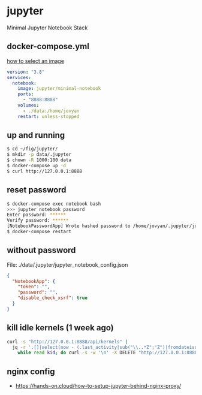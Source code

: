 jupyter
=======

Minimal Jupyter Notebook Stack

## docker-compose.yml

[how to select an image](https://jupyter-docker-stacks.readthedocs.io/en/latest/using/selecting.html)

```yaml
version: "3.8"
services:
  notebook:
    image: jupyter/minimal-notebook
    ports:
      - "8888:8888"
    volumes:
      - ./data:/home/jovyan
    restart: unless-stopped
```

## up and running

```bash
$ cd ~/fig/jupyter/
$ mkdir -p data/.jupyter
$ chown -R 1000:100 data
$ docker-compose up -d
$ curl http://127.0.0.1:8888
```

## reset password

```bash
$ docker-compose exec notebook bash
>>> jupyter notebook password
Enter password: ******
Verify password: ******
[NotebookPasswordApp] Wrote hashed password to /home/jovyan/.jupyter/jupyter_notebook_config.json
$ docker-compose restart
```

## without password

File: ./data/.jupyter/jupyter_notebook_config.json

```json
{
  "NotebookApp": {
    "token": "",
    "password": "",
    "disable_check_xsrf": true
  }
}
```

## kill idle kernels (1 week ago)

```bash
curl -s "http://127.0.0.1:8888/api/kernels" |
  jq -r '.[]|select(now - (.last_activity|sub("\\..*Z";"Z")|fromdateiso8601) > 3600*24*7 and .connections==0).id' |
    while read kid; do curl -s -w '\n' -X DELETE "http://127.0.0.1:8888/api/kernels/$kid"; done
```

## nginx config

- <https://hands-on.cloud/how-to-setup-jupyter-behind-nginx-proxy/>
